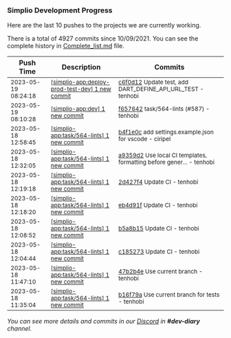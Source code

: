 
### Simplio Development Progress

Here are the last 10 pushes to the projects we are currently working.

There is a total of 4927 commits since 10/09/2021. You can see the complete history in
 [Complete_list.md](Complete_list.md) file.

| Push Time | Description | Commits |
| --- | --- | --- |
| <sub>2023-05-19 08:24:18</sub> | <sub>[[simplio-app:deploy\-prod\-test\-dev] 1 new commit](https://github.com/SimplioOfficial/simplio-app/commit/c6f0d1227d9b97be24b0c5938acd869ba6d99cca)</sub> | <sub>[c6f0d12](https://github.com/SimplioOfficial/simplio-app/commit/c6f0d1227d9b97be24b0c5938acd869ba6d99cca) Update test, add DART_DEFINE_API_URL_TEST - tenhobi</sub> |
| <sub>2023-05-19 08:10:28</sub> | <sub>[[simplio-app:dev] 1 new commit](https://github.com/SimplioOfficial/simplio-app/commit/f65764224e298944380299ed20d0b2aac40d33b3)</sub> | <sub>[f657642](https://github.com/SimplioOfficial/simplio-app/commit/f65764224e298944380299ed20d0b2aac40d33b3) task/564-lints (#587) - tenhobi</sub> |
| <sub>2023-05-18 12:58:45</sub> | <sub>[[simplio-app:task/564\-lints] 1 new commit](https://github.com/SimplioOfficial/simplio-app/commit/b4f1e0c722254c15477723dd03e57a1c54eaaefa)</sub> | <sub>[b4f1e0c](https://github.com/SimplioOfficial/simplio-app/commit/b4f1e0c722254c15477723dd03e57a1c54eaaefa) add settings.example.json for vscode - ciripel</sub> |
| <sub>2023-05-18 12:32:05</sub> | <sub>[[simplio-app:task/564\-lints] 1 new commit](https://github.com/SimplioOfficial/simplio-app/commit/a9359d279d556f652dc877d61f0d3a815166298a)</sub> | <sub>[a9359d2](https://github.com/SimplioOfficial/simplio-app/commit/a9359d279d556f652dc877d61f0d3a815166298a) Use local CI templates, formatting before gener... - tenhobi</sub> |
| <sub>2023-05-18 12:19:18</sub> | <sub>[[simplio-app:task/564\-lints] 1 new commit](https://github.com/SimplioOfficial/simplio-app/commit/2d427f474230ec4c26f8aea4e56e8b5c2d4b268a)</sub> | <sub>[2d427f4](https://github.com/SimplioOfficial/simplio-app/commit/2d427f474230ec4c26f8aea4e56e8b5c2d4b268a) Update CI - tenhobi</sub> |
| <sub>2023-05-18 12:18:20</sub> | <sub>[[simplio-app:task/564\-lints] 1 new commit](https://github.com/SimplioOfficial/simplio-app/commit/eb4d91f91f6c676a4c208678a1528c1cb801bab8)</sub> | <sub>[eb4d91f](https://github.com/SimplioOfficial/simplio-app/commit/eb4d91f91f6c676a4c208678a1528c1cb801bab8) Update CI - tenhobi</sub> |
| <sub>2023-05-18 12:08:52</sub> | <sub>[[simplio-app:task/564\-lints] 1 new commit](https://github.com/SimplioOfficial/simplio-app/commit/b5a8b152448647db171c51ae404651ae3fd761ef)</sub> | <sub>[b5a8b15](https://github.com/SimplioOfficial/simplio-app/commit/b5a8b152448647db171c51ae404651ae3fd761ef) Update CI - tenhobi</sub> |
| <sub>2023-05-18 12:04:44</sub> | <sub>[[simplio-app:task/564\-lints] 1 new commit](https://github.com/SimplioOfficial/simplio-app/commit/c185273a7bdfc933dd63d860bfdee164eec6f7b5)</sub> | <sub>[c185273](https://github.com/SimplioOfficial/simplio-app/commit/c185273a7bdfc933dd63d860bfdee164eec6f7b5) Update CI - tenhobi</sub> |
| <sub>2023-05-18 11:47:10</sub> | <sub>[[simplio-app:task/564\-lints] 1 new commit](https://github.com/SimplioOfficial/simplio-app/commit/47b2b4eb6d8d306bd9451d0d86fbbaf7ceae6c59)</sub> | <sub>[47b2b4e](https://github.com/SimplioOfficial/simplio-app/commit/47b2b4eb6d8d306bd9451d0d86fbbaf7ceae6c59) Use current branch - tenhobi</sub> |
| <sub>2023-05-18 11:35:04</sub> | <sub>[[simplio-app:task/564\-lints] 1 new commit](https://github.com/SimplioOfficial/simplio-app/commit/b16f79afedb7cf61c753b338be1650c2136e20b9)</sub> | <sub>[b16f79a](https://github.com/SimplioOfficial/simplio-app/commit/b16f79afedb7cf61c753b338be1650c2136e20b9) Use current branch for tests - tenhobi</sub> |

_You can see more details and commits in our [Discord](https://discord.gg/aKhjuwZmdP) in **#dev-diary** channel._

